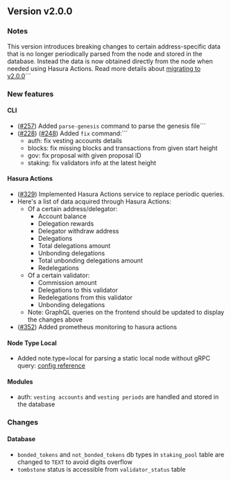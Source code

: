 ## Version v2.0.0


### Notes
This version introduces breaking changes to certain address-specific data that is no longer periodically parsed from the node and stored in the database. Instead the data is now obtained directly from the node when needed using Hasura Actions. Read more details about [migrating to v2.0.0](https://docs.bigdipper.live/cosmos-based/parser/migrations/v2.0.0)```

### New features
#### CLI
- ([\#257](https://github.com/forbole/bdjuno/pull/257)) Added `parse-genesis` command to parse the genesis file```
- ([\#228](https://github.com/forbole/bdjuno/pull/228)) ([\#248](https://github.com/forbole/bdjuno/pull/248)) Added `fix` command:```
  - auth: fix vesting accounts details
  - blocks: fix missing blocks and transactions from given start height
  - gov: fix proposal with given proposal ID  
  - staking: fix validators info at the latest height  

#### Hasura Actions
- ([\#329](https://github.com/forbole/bdjuno/pull/329)) Implemented Hasura Actions service to replace periodic queries. 
- Here's a list of data acquired through Hasura Actions:
  - Of a certain address/delegator:
    - Account balance
    - Delegation rewards
    - Delegator withdraw address
    - Delegations
    - Total delegations amount
    - Unbonding delegations
    - Total unbonding delegations amount
    - Redelegations
  - Of a certain validator:
    - Commission amount
    - Delegations to this validator
    - Redelegations from this validator
    - Unbonding delegations
  - Note: GraphQL queries on the frontend should be updated to display the changes above
- ([\#352](https://github.com/forbole/bdjuno/pull/352)) Added prometheus monitoring to hasura actions

#### Node Type Local
- Added note.type=local for parsing a static local node without gRPC query:
[config reference](https://docs.bigdipper.live/cosmos-based/parser/config/config#node)


#### Modules
- auth: `vesting accounts` and `vesting periods` are handled and stored in the database 


### Changes 

#### Database
- `bonded_tokens` and `not_bonded_tokens` db types in `staking_pool` table are changed to `TEXT` to avoid digits overflow
- `tombstone` status is accessible from `validator_status` table
